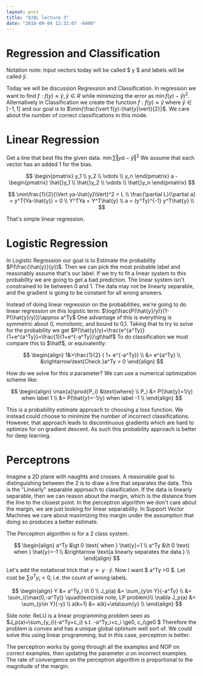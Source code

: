 ```yaml
---
layout: post
title: "828L lecture 3"
date: "2018-09-04 12:32:07 -0400"
---
```



# Regression and Classification

Notation note: Input vectors today will be called $ y $ and labels will
be called $\hat{y}$.

Today we will be discussion Regression and Classification. In regression we
want to find $f:f(y)\approx\hat{y}, \hat{y}\in R$ while minimizing the error
as $\min{f(y)-\hat{y})}^2$.  Alternatively in Classification we create the
function $f:f(y)\approx\hat{y}$ where $\hat{y}\in[-1,1]$ and our goal is to
$\min{\frac{\vert f(y)-\hat{y}\vert}{2}}$. We care about the number of correct
classifications in this mode.


# Linear Regression

Get a line that best fits the given data.
$\min\sum{\Vert y\dot a-\hat{y}\Vert}^2$
We assume that each vector has an added 1 for the bias.

$$
\begin{pmatrix} y_1 \\ y_2 \\ \vdots \\ y_n \end{pmatrix} a -
\begin{pmatrix} \hat{}y_1 \\ \hat{}y_2 \\ \vdots \\ \hat{}y_n \end{pmatrix}
$$

$$
\min\frac{1}{2}{\Vert ya-\hat{y}\Vert}^2 = L \\
\frac{\partial L}{\partial a} = y^T(Ya-\hat{y}) = 0 \\
Y^TYa = Y^T\hat{y} \\
a = (y^Ty)^{-1} y^T\hat{y} \\
$$

That's simple linear regression.


# Logistic Regression

In Logistic Regression our goal is to Estimate the probability
$P(\frac{\hat{y}}{y})$. Then we can pick the most probable label and
reasonably assume that's our label. If we try to fit a linear system to this
probability we are going to get a bad prediction. The linear system isn't
constrained to lie between 0 and 1. The data may not be linearly separable, and
the gradient is going to be constant for all wrong answers.

Instead of doing linear regression on the probabilities, we're going to do
linear regression on this logistic term:
$\log(\frac{P(\hat{y}/y)}{1-P(\hat{y}/y)})\approx a^Ty$ One advantage of this
is everything is symmetric about 0, monotonic, and bound to 0,1. Taking that to
try to solve for the probability we get
$P(\hat{y}/y)=\frac{e^{a^Ty}}{1+e^{a^Ty}}=\frac{1}{1+e^{-a^Ty}}\gt\half$ To do
classification we must compare this to $\half$, or equivalently:

$$
\begin{align}
1&>\frac{1}{2} ( 1+ e^{-a^Ty}) \\
&> e^{a^Ty} \\
&\rightarrow\text{Check }a^Ty > 0
\end{align}
$$

How do we solve for this $a$ parameter? We can use a numerical optimization
scheme like:

$$
\begin{align}
\max{a}\prod{P_i} &\text{where} \\
P_i &= P(\hat{y}=1/y) when label 1 \\
&= P(\hat{y}=-1/y) when label -1 \\
\end{align}
$$

This is a probability estimate approach to choosing a loss function. We instead
could choose to minimize the number of incorrect classifications. However, that
approach leads to discontinuous gradients which are hard to optimize for on
gradient descent. As such this probability approach is better for deep learning.

# Perceptrons

Imagine a 2D plane with naughts and crosses. A reasonable goal to
distinguishing between the 2 is to draw a line that separates the data. This
is the "Linearly" separable approach to classification. If the data is
linearly separable, then we can reason about the margin, which is the distance
from the line to the closest point. In the perceptron algorithm we don't care
about the margin, we are just looking for linear separability. In Support
Vector Machines we care about maximizing this margin under the assumption that
doing so produces a better estimate.

The Perceptron algorithm is for a 2 class system.

$$
\begin{align}
a^Ty &\gt 0 \text{ when } \hat{y}=1 \\
a^Ty &\lt 0 \text{ when } \hat{y}=-1 \\
&\rightarrow \text{a linearly separates the data.} \\
\end{align}
$$

 Let's add the notational trick that $y\gets y\cdot \hat{y}$. Now I want $
a^Ty >0 $. Let cost be $\sum{a^Ty_i < 0}$, i.e. the count of wrong labels.

$$
\begin{align}
Y &= a^Ty_i \lt 0 \\
J_p(a) &= \sum_{y\in Y}{-a^Ty} \\
&= \sum_i{\max(0,-a^Ty)} \quad\text{side note, LP problem}\\
\nabla J_p(a) &= \sum_{y\in Y}{-y} \\
a(k+1) &= a(k)+\eta\sum{y} \\
\end{align}
$$

Side note: ReLU is a linear programming problem seen as
$J_p(a)=\sum_{y_i}{-a^Ty+c_i} s.t. -a^Ty_i+c_i \ge0, c_i\ge0 $
Therefore the problem is convex and has a unique global optimum well sort of.
We could solve this using linear programming, but in this case, perceptron is
better.

The perceptron works by going through all the examples and NOP on correct
examples, then updating the parameter $a$ on incorrect examples. The rate of
convergence on the perceptron algorithm is proportional to the magnitude of the
margin.

